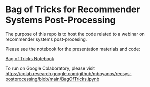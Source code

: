 # Bag of Tricks for Recommender Systems Post-Processing

The purpose of this repo is to host the code related to a webinar on recommender systems post-procesing.

Please see the notebook for the presentation materials and code:

[Bag of Tricks Notebook](BagOfTricks.ipynb)

To run on Google Colaboratory, please visit https://colab.research.google.com/github/mboyanov/recsys-postprocessing/blob/main/BagOfTricks.ipynb
